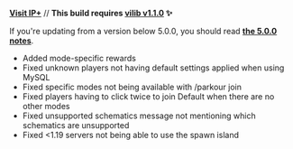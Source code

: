 **[Visit IP+](https://www.spigotmc.org/resources/105019/)** // **This build requires [vilib v1.1.0](https://github.com/Efnilite/vilib/releases/tag/v1.1.0) ✨**

If you're updating from a version below 5.0.0, you should read **[the 5.0.0 notes](https://github.com/Efnilite/Walk-in-the-Park/releases/tag/v5.0.0)**.

- Added mode-specific rewards
- Fixed unknown players not having default settings applied when using MySQL
- Fixed specific modes not being available with /parkour join
- Fixed players having to click twice to join Default when there are no other modes
- Fixed unsupported schematics message not mentioning which schematics are unsupported
- Fixed <1.19 servers not being able to use the spawn island